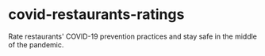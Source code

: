 # covid-restaurants-ratings
Rate restaurants' COVID-19 prevention practices and stay safe in the middle of the pandemic.
